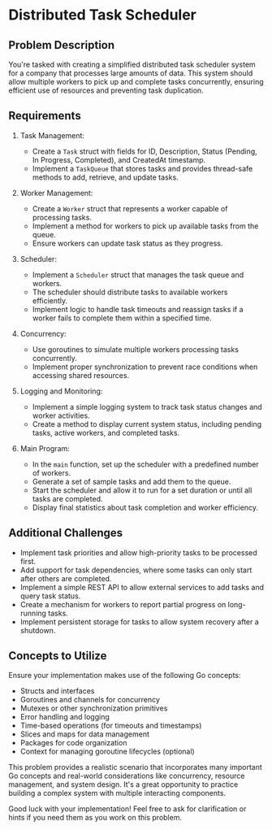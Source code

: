 # Distributed Task Scheduler

## Problem Description

You're tasked with creating a simplified distributed task scheduler system for a company that processes large amounts of data. This system should allow multiple workers to pick up and complete tasks concurrently, ensuring efficient use of resources and preventing task duplication.

## Requirements

1. Task Management:
   - Create a `Task` struct with fields for ID, Description, Status (Pending, In Progress, Completed), and CreatedAt timestamp.
   - Implement a `TaskQueue` that stores tasks and provides thread-safe methods to add, retrieve, and update tasks.

2. Worker Management:
   - Create a `Worker` struct that represents a worker capable of processing tasks.
   - Implement a method for workers to pick up available tasks from the queue.
   - Ensure workers can update task status as they progress.

3. Scheduler:
   - Implement a `Scheduler` struct that manages the task queue and workers.
   - The scheduler should distribute tasks to available workers efficiently.
   - Implement logic to handle task timeouts and reassign tasks if a worker fails to complete them within a specified time.

4. Concurrency:
   - Use goroutines to simulate multiple workers processing tasks concurrently.
   - Implement proper synchronization to prevent race conditions when accessing shared resources.

5. Logging and Monitoring:
   - Implement a simple logging system to track task status changes and worker activities.
   - Create a method to display current system status, including pending tasks, active workers, and completed tasks.

6. Main Program:
   - In the `main` function, set up the scheduler with a predefined number of workers.
   - Generate a set of sample tasks and add them to the queue.
   - Start the scheduler and allow it to run for a set duration or until all tasks are completed.
   - Display final statistics about task completion and worker efficiency.

## Additional Challenges

- Implement task priorities and allow high-priority tasks to be processed first.
- Add support for task dependencies, where some tasks can only start after others are completed.
- Implement a simple REST API to allow external services to add tasks and query task status.
- Create a mechanism for workers to report partial progress on long-running tasks.
- Implement persistent storage for tasks to allow system recovery after a shutdown.

## Concepts to Utilize

Ensure your implementation makes use of the following Go concepts:

- Structs and interfaces
- Goroutines and channels for concurrency
- Mutexes or other synchronization primitives
- Error handling and logging
- Time-based operations (for timeouts and timestamps)
- Slices and maps for data management
- Packages for code organization
- Context for managing goroutine lifecycles (optional)

This problem provides a realistic scenario that incorporates many important Go concepts and real-world considerations like concurrency, resource management, and system design. It's a great opportunity to practice building a complex system with multiple interacting components.

Good luck with your implementation! Feel free to ask for clarification or hints if you need them as you work on this problem.